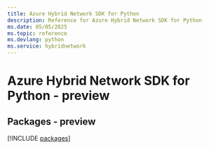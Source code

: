 ```yaml
---
title: Azure Hybrid Network SDK for Python
description: Reference for Azure Hybrid Network SDK for Python
ms.date: 05/05/2025
ms.topic: reference
ms.devlang: python
ms.service: hybridnetwork
---
```

# Azure Hybrid Network SDK for Python - preview
## Packages - preview
[!INCLUDE [packages](hybrid-network-index.md)]